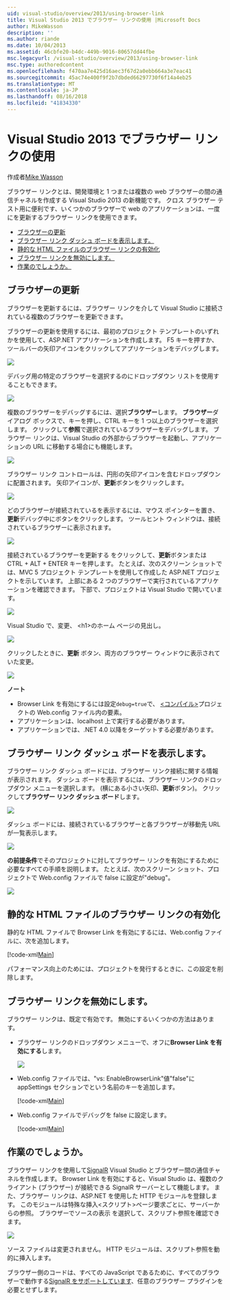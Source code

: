 ```yaml
---
uid: visual-studio/overview/2013/using-browser-link
title: Visual Studio 2013 でブラウザー リンクの使用 |Microsoft Docs
author: MikeWasson
description: ''
ms.author: riande
ms.date: 10/04/2013
ms.assetid: 46cbfe20-b4dc-449b-9016-80657dd44fbe
msc.legacyurl: /visual-studio/overview/2013/using-browser-link
msc.type: authoredcontent
ms.openlocfilehash: f470aa7e425d16aec3f67d2a0ebb664a3e7eac41
ms.sourcegitcommit: 45ac74e400f9f2b7dbded66297730f6f14a4eb25
ms.translationtype: MT
ms.contentlocale: ja-JP
ms.lasthandoff: 08/16/2018
ms.locfileid: "41834330"
---
```

<a name="using-browser-link-in-visual-studio-2013"></a>Visual Studio 2013 でブラウザー リンクの使用
====================
作成者[Mike Wasson](https://github.com/MikeWasson)

ブラウザー リンクとは、開発環境と 1 つまたは複数の web ブラウザーの間の通信チャネルを作成する Visual Studio 2013 の新機能です。 クロス ブラウザー テスト用に便利です、いくつかのブラウザーで web のアプリケーションは、一度にを更新するブラウザー リンクを使用できます。

- [ブラウザーの更新](#browser-refresh)
- [ブラウザー リンク ダッシュ ボードを表示します。](#dashboard)
- [静的な HTML ファイルのブラウザー リンクの有効化](#static-html)
- [ブラウザー リンクを無効にします。](#disabling)
- [作業のでしょうか。](#how-it-works)

<a id="browser-refresh"></a>
## <a name="browser-refresh"></a>ブラウザーの更新

ブラウザーを更新するには、ブラウザー リンクを介して Visual Studio に接続されている複数のブラウザーを更新できます。

ブラウザーの更新を使用するには、最初のプロジェクト テンプレートのいずれかを使用して、ASP.NET アプリケーションを作成します。 F5 キーを押すか、ツールバーの矢印アイコンをクリックしてアプリケーションをデバッグします。

![](using-browser-link/_static/image1.png)

デバッグ用の特定のブラウザーを選択するのにドロップダウン リストを使用することもできます。

![](using-browser-link/_static/image2.png)

複数のブラウザーをデバッグするには、選択**ブラウザー**します。 **ブラウザー**ダイアログ ボックスで、キーを押し、CTRL キーを 1 つ以上のブラウザーを選択します。 クリックして**参照**で選択されているブラウザーをデバッグします。 ブラウザー リンクは、Visual Studio の外部からブラウザーを起動し、アプリケーションの URL に移動する場合にも機能します。

![](using-browser-link/_static/image3.png)

ブラウザー リンク コントロールは、円形の矢印アイコンを含むドロップダウンに配置されます。 矢印アイコンが、**更新**ボタンをクリックします。

![](using-browser-link/_static/image4.png)

どのブラウザーが接続されているを表示するには、マウス ポインターを置き、**更新**デバッグ中にボタンをクリックします。 ツールヒント ウィンドウは、接続されているブラウザーに表示されます。

![](using-browser-link/_static/image5.png)

接続されているブラウザーを更新する をクリックして、**更新**ボタンまたは CTRL + ALT + ENTER キーを押します。 たとえば、次のスクリーン ショットでは、MVC 5 プロジェクト テンプレートを使用して作成した ASP.NET プロジェクトを示しています。 上部にある 2 つのブラウザーで実行されているアプリケーションを確認できます。 下部で、プロジェクトは Visual Studio で開いています。

![](using-browser-link/_static/image6.png)

Visual Studio で、変更、 &lt;h1&gt;のホーム ページの見出し。

![](using-browser-link/_static/image7.png)

クリックしたときに、**更新** ボタン、両方のブラウザー ウィンドウに表示されていた変更。

![](using-browser-link/_static/image8.png)

**ノート**

- Browser Link を有効にするには設定`debug=true`で、 [&lt;コンパイル&gt;](https://msdn.microsoft.com/library/s10awwz0(v=vs.85).aspx)プロジェクトの Web.config ファイル内の要素。
- アプリケーションは、localhost 上で実行する必要があります。
- アプリケーションでは、.NET 4.0 以降をターゲットする必要があります。

<a id="dashboard"></a>
## <a name="viewing-the-browser-link-dashboard"></a>ブラウザー リンク ダッシュ ボードを表示します。

ブラウザー リンク ダッシュ ボードには、ブラウザー リンク接続に関する情報が表示されます。 ダッシュ ボードを表示するには、ブラウザー リンクのドロップダウン メニューを選択します。 (横にある小さい矢印、**更新**ボタン)。 クリックして**ブラウザー リンク ダッシュ ボード**します。

![](using-browser-link/_static/image9.png)

ダッシュ ボードには、接続されているブラウザーと各ブラウザーが移動先 URL が一覧表示します。

![](using-browser-link/_static/image10.png)

**の前提条件**でそのプロジェクトに対してブラウザー リンクを有効にするために必要なすべての手順を説明します。 たとえば、次のスクリーン ショット、プロジェクトで Web.config ファイルで false に設定が"debug"。

![](using-browser-link/_static/image11.png)

<a id="static-html"></a>
## <a name="enabling-browser-link-for-static-html-files"></a>静的な HTML ファイルのブラウザー リンクの有効化

静的な HTML ファイルで Browser Link を有効にするには、Web.config ファイルに、次を追加します。

[!code-xml[Main](using-browser-link/samples/sample1.xml)]

パフォーマンス向上のためには、プロジェクトを発行するときに、この設定を削除します。

<a id="disabling"></a>
## <a name="disabling-browser-link"></a>ブラウザー リンクを無効にします。

ブラウザー リンクは、既定で有効です。 無効にするいくつかの方法はあります。

- ブラウザー リンクのドロップダウン メニューで、オフに**Browser Link を有効にする**します。 

    ![](using-browser-link/_static/image12.png)
- Web.config ファイルでは、"vs: EnableBrowserLink"値"false"に appSettings セクションでという名前のキーを追加します。 

    [!code-xml[Main](using-browser-link/samples/sample2.xml)]
- Web.config ファイルでデバッグを false に設定します。 

    [!code-xml[Main](using-browser-link/samples/sample3.xml)]

<a id="how-it-works"></a>
## <a name="how-does-it-work"></a>作業のでしょうか。

ブラウザー リンクを使用して[SignalR](../../../signalr/index.md) Visual Studio とブラウザー間の通信チャネルを作成します。 Browser Link を有効にすると、Visual Studio は、複数のクライアント (ブラウザー) が接続できる SignalR サーバーとして機能します。 また、ブラウザー リンクは、ASP.NET を使用した HTTP モジュールを登録します。 このモジュールは特殊な挿入&lt;スクリプト&gt;ページ要求ごとに、サーバーからの参照。 ブラウザーでソースの表示 を選択して、スクリプト参照を確認できます。

![](using-browser-link/_static/image13.png)

ソース ファイルは変更されません。 HTTP モジュールは、スクリプト参照を動的に挿入します。

ブラウザー側のコードは、すべての JavaScript であるために、すべてのブラウザーで動作する[SignalR をサポートしています](../../../signalr/overview/getting-started/supported-platforms.md)、任意のブラウザー プラグインを必要とせずします。
